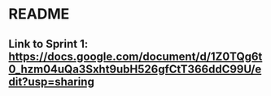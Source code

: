 # README

## Link to Sprint 1: https://docs.google.com/document/d/1Z0TQg6t0_hzm04uQa3Sxht9ubH526gfCtT366ddC99U/edit?usp=sharing



 


 

